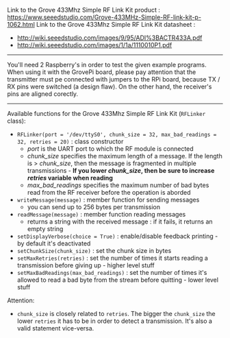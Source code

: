 Link to the Grove 433Mhz Simple RF Link Kit product  : https://www.seeedstudio.com/Grove-433MHz-Simple-RF-link-kit-p-1062.html
Link to the Grove 433Mhz Simple RF Link Kit datasheet :
* http://wiki.seeedstudio.com/images/9/95/ADI%3BACTR433A.pdf
* http://wiki.seeedstudio.com/images/1/1a/1110010P1.pdf

---

You'll need 2 Raspberry's in order to test the given example programs.
When using it with the GrovePi board, please pay attention that the transmitter must pe connected with jumpers to the RPi board, because TX / RX pins were switched (a design flaw).
On the other hand, the receiver's pins are aligned corectly.

---

Available functions for the Grove 433Mhz Simple RF Link Kit (`RFLinker` class):
* `RFLinker(port = '/dev/ttyS0', chunk_size = 32, max_bad_readings = 32, retries = 20)` : class constructor
    * *port* is the UART port to which the RF module is connected
    * *chunk_size* specifies the maximum length of a message. If the length is > *chunk_size*, then the message is fragmented in multiple transmissions - **If you lower *chunk_size*, then be sure to increase *retries* variable when reading**
    * *max_bad_readings* specifies the maximum number of bad bytes read from the RF receiver before the operation is aborded
* `writeMessage(message)` : member function for sending messages
    * you can send up to 256 bytes per transmission
* `readMessage(message)` : member function reading messages
    * returns a string with the received message : if it fails, it returns an empty string
* `setDisplayVerbose(choice = True)` : enable/disable feedback printing - by default it's deactivated
* `setChunkSize(chunk_size)` : set the chunk size in bytes
* `setMaxRetries(retries)` : set the number of times it starts reading a transmission before giving up - higher level stuff
* `setMaxBadReadings(max_bad_readings)` : set the number of times it's allowed to read a bad byte from the stream before quitting - lower level stuff

Attention:
* `chunk_size` is closely related to `retries`. The bigger the `chunk_size` the lower `retries` it has to be in order to detect a transmission. It's also a valid statement vice-versa.
